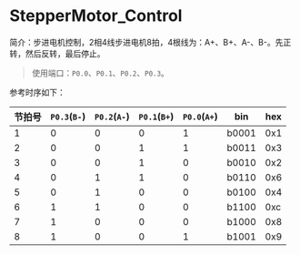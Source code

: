 # StepperMotor_Control
简介：步进电机控制，2相4线步进电机8拍，4根线为：A+、B+、A-、B-。先正转，然后反转，最后停止。  
>使用端口：`P0.0`、`P0.1`、`P0.2`、`P0.3`。  

参考时序如下：

节拍号 | `P0.3`(`B-`) | `P0.2`(`A-`) | `P0.1`(`B+`) | `P0.0`(`A+`) | bin | hex  
----- | ------ | ------ | ------- | ------ | --- | ---
1 | 0 | 0 | 0 | 1 | b0001 | 0x1
2 | 0 | 0 | 1 | 1 | b0011 | 0x3
3 | 0 | 0 | 1 | 0 | b0010 | 0x2
4 | 0 | 1 | 1 | 0 | b0110 | 0x6
5 | 0 | 1 | 0 | 0 | b0100 | 0x4
6 | 1 | 1 | 0 | 0 | b1100 | 0xc
7 | 1 | 0 | 0 | 0 | b1000 | 0x8
8 | 1 | 0 | 0 | 1 | b1001 | 0x9
